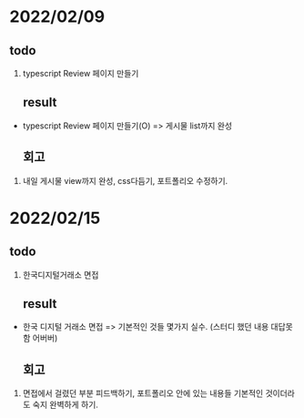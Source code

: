 # 2022/02/09

## todo

1. typescript Review 페이지 만들기
   ## result

- typescript Review 페이지 만들기(O) => 게시물 list까지 완성
  ## 회고

1. 내일 게시물 view까지 완성, css다듬기, 포트폴리오 수정하기.

# 2022/02/15

## todo

1. 한국디지털거래소 면접
   ## result

- 한국 디지털 거래소 면접 => 기본적인 것들 몇가지 실수. (스터디 했던 내용 대답못함 어버버)
  ## 회고

1. 면접에서 걸렸던 부분 피드백하기, 포트폴리오 안에 있는 내용들 기본적인 것이더라도 숙지 완벽하게 하기.
